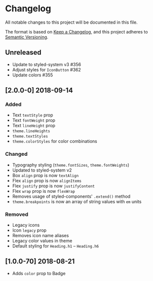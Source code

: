 
# Changelog

All notable changes to this project will be documented in this file.

The format is based on [Keep a Changelog](https://keepachangelog.com/en/1.0.0/),
and this project adheres to [Semantic Versioning](https://semver.org/spec/v2.0.0.html).

## Unreleased

- Update to styled-system v3 #356
- Adjust styles for `IconButton` #362
- Update colors #355

## [2.0.0-0] 2018-09-14

### Added

- Text `textStyle` prop
- Text `fontWeight` prop
- Text `lineHeight` prop
- `theme.lineHeights`
- `theme.textStyles`
- `theme.colorStyles` for color combinations

### Changed

- Typography styling (`theme.fontSizes`, `theme.fontWeights`)
- Updated to styled-system v2
- Box `align` prop is now `textAlign`
- Flex `align` prop is now `alignItems`
- Flex `justify` prop is now `justifyContent`
- Flex `wrap` prop is now `flexWrap`
- Removes usage of styled-components' `.extend()` method
- `theme.breakpoints` is now an array of string values with `em` units

### Removed

- Legacy icons
- Icon `legacy` prop
- Removes icon name aliases
- Legacy color values in theme
- Default styling for `Heading.h1` – `Heading.h6`

## [1.0.0-70] 2018-08-21

- Adds `color` prop to Badge
